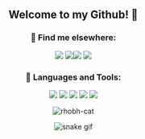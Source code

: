 

<h2 align="center">Welcome to my Github! 💛 </h2>  

<div align="center">
 
 ### 📎 Find me elsewhere: 
 
<div>
 <a href="https://instagram.com/thaisleoni_" target="_blank"><img src="https://img.shields.io/badge/-Instagram-%23E4405F?style=for-the-badge&logo=instagram&logoColor=white" target="_blank"></a>
 <a href="https://www.linkedin.com/in/thaísleoni/" target="_blank"><img src="https://img.shields.io/badge/-LinkedIn-%230077B5?style=for-the-badge&logo=linkedin&logoColor=white" target="_blank"></a
 <a href="https://steamcommunity.com/id/GloriaADeux" target="_blank"><img src="https://img.shields.io/badge/Steam-000000?style=for-the-badge&logo=steam&logoColor=white" target="_blank"></a>
 <a href="https://www.youtube.com/@thaisleoni" target="_blank"><img src= https://img.shields.io/badge/YouTube-FF0000?style=for-the-badge&logo=youtube&logoColor=white target="_blank"></a>
</div>
 
 <div align="center">
 
 ### 📎 Languages and Tools: 
 

<a href="https://www.arduino.cc/" target="_blank"><img src="https://img.shields.io/badge/Arduino-00979D?style=for-the-badge&logo=Arduino&logoColor=white" target="_blank"></a>
<a href="https://www.debian.org/index.en" target="_blank"><img src="https://img.shields.io/badge/Debian-A81D33?style=for-the-badge&logo=debian&logoColor=white" target="_blank"></a>
<a href="https://www.java.com/en/" target="_blank"><img src="https://img.shields.io/badge/Java-ED8B00?style=for-the-badge&logo=openjdk&logoColor=white" target="_blank"></a>
<a href="https://www.microsoft.com/en/microsoft-365/excel" target="_blank"><img src="https://img.shields.io/badge/Microsoft_Excel-217346?style=for-the-badge&logo=microsoft-excel&logoColor=white" target="_blank"></a>
<a href="https://www.mysql.com/" target="_blank"><img src="https://img.shields.io/badge/MySQL-005C84?style=for-the-badge&logo=mysql&logoColor=white" target="_blank"></a>



</div>
 
 
![rhobh-cat](https://github.com/ThLeoni/ThLeoni/assets/92694950/e4562740-494a-4ab1-91da-aaa2daa2b637) 
 
 
 ![snake gif](https://github.com/thleoni/thleoni/blob/output/github-contribution-grid-snake.svg)
 
 
 
</div>








